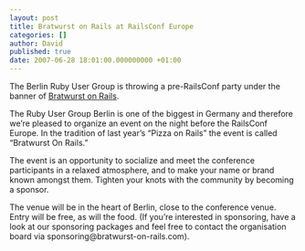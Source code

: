 ```yaml
---
layout: post
title: Bratwurst on Rails at RailsConf Europe
categories: []
author: David
published: true
date: 2007-06-28 18:01:00.000000000 +01:00
---
```

<p>The Berlin Ruby User Group is throwing a pre-RailsConf party under the banner of <a href="http://www.bratwurst-on-rails.com/">Bratwurst on Rails</a>.</p>
<p>The Ruby User Group Berlin is one of the biggest in Germany and therefore we&#8217;re pleased to organize an event on the night before the RailsConf Europe. In the tradition of last year&#8217;s &#8220;Pizza on Rails&#8221; the event is called &#8220;Bratwurst On Rails.&#8221;</p>
<p>The event is an opportunity to socialize and meet the conference participants in a relaxed atmosphere, and to make your name or brand known amongst them. Tighten your knots with the community by becoming a sponsor.</p>
<p>The venue will be in the heart of Berlin, close to the conference venue. Entry will be free, as will the food. (If you&#8217;re interested in sponsoring, have a look at our sponsoring packages and feel free to contact the organisation board via sponsoring@bratwurst-on-rails.com).</p>